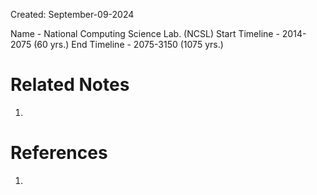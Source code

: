 Created: September-09-2024

Name - National Computing Science Lab. (NCSL)
Start Timeline - 2014-2075 (60 yrs.)
End Timeline - 2075-3150 (1075 yrs.)

# Related Notes

1. 
# References

1. 